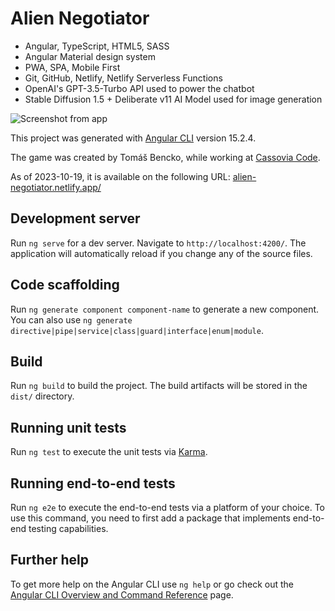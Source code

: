 # Alien Negotiator

- Angular, TypeScript, HTML5, SASS
- Angular Material design system
- PWA, SPA, Mobile First
- Git, GitHub, Netlify, Netlify Serverless Functions
- OpenAI's GPT-3.5-Turbo API used to power the chatbot
- Stable Diffusion 1.5 + Deliberate v11 AI Model used for image generation

![Screenshot from app](https://i.imgur.com/L5EI15Y.png)

This project was generated with [Angular CLI](https://github.com/angular/angular-cli) version 15.2.4.

The game was created by Tomáš Bencko, while working at [Cassovia Code](https://cassoviacode.com/).

As of 2023-10-19, it is available on the following URL: [alien-negotiator.netlify.app/](alien-negotiator.netlify.app/)

## Development server

Run `ng serve` for a dev server. Navigate to `http://localhost:4200/`. The application will automatically reload if you change any of the source files.

## Code scaffolding

Run `ng generate component component-name` to generate a new component. You can also use `ng generate directive|pipe|service|class|guard|interface|enum|module`.

## Build

Run `ng build` to build the project. The build artifacts will be stored in the `dist/` directory.

## Running unit tests

Run `ng test` to execute the unit tests via [Karma](https://karma-runner.github.io).

## Running end-to-end tests

Run `ng e2e` to execute the end-to-end tests via a platform of your choice. To use this command, you need to first add a package that implements end-to-end testing capabilities.

## Further help

To get more help on the Angular CLI use `ng help` or go check out the [Angular CLI Overview and Command Reference](https://angular.io/cli) page.
